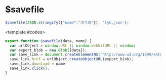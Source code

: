 # $savefile

<ContainerBox title="介绍">
<template #desc>
将数据保存为文件
</template>
</ContainerBox>

<ContainerBox title="基础用法">

```js
$savefile(JSON.stringify({"name":"冷弋白"}), 'lyb.json');
```

<ShowCode>

<template #codes>

```js
export function $savefile(data, name) {
  var urlObject = window.URL || window.webkitURL || window;
  var export_blob = new Blob([data]);
  var save_link = document.createElementNS("http://www.w3.org/1999/xhtml", "a");
  save_link.href = urlObject.createObjectURL(export_blob);
  save_link.download = name;
  save_link.click();
}
```

</template>
</ShowCode>
</ContainerBox>

<ContainerBox title="Params">
<template #desc>

| 对象属性 | 说明               | 类型   | 是否必填 | 默认值 |
| -------- | ------------------ | ------ | -------- | ------ |
| data     | 无                 | Any    | 是       | -      |
| name     | 带文件后缀的文件名 | String | 是       | -      |

</template>
</ContainerBox>

